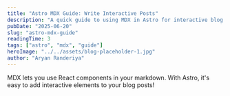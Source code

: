 ```yaml
---
title: "Astro MDX Guide: Write Interactive Posts"
description: "A quick guide to using MDX in Astro for interactive blog posts."
pubDate: "2025-06-20"
slug: "astro-mdx-guide"
readingTime: 3
tags: ["astro", "mdx", "guide"]
heroImage: "../../assets/blog-placeholder-1.jpg"
author: "Aryan Randeriya"
---
```


MDX lets you use React components in your markdown. With Astro, it's easy to add interactive elements to your blog posts!
